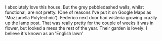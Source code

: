 I absolutely love this house. But the grey pebbledashed walls, whilst functional, are not pretty. (One of reasons I've put it on Google Maps as 'Mozzanella Polytechnic'). 
Federico next door had wisteria growing crazily up the lamp post. That was really pretty for the couple of weeks it was in flower, but looked a mess the rest of the year. Their garden is lovely: I believe it's known as an 'English lawn'